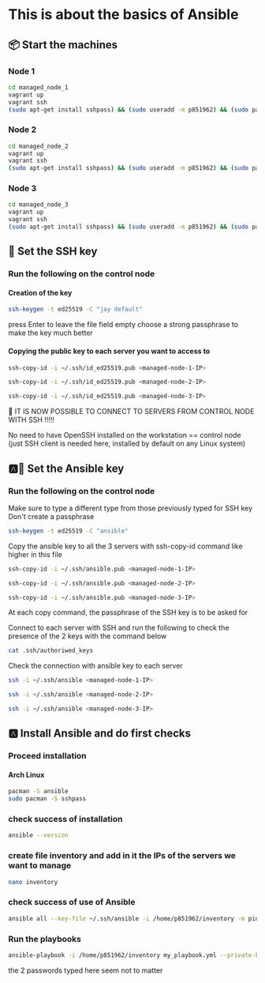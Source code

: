 # This is about the basics of Ansible




## 📦 Start the machines


### Node 1

```bash
cd managed_node_1
vagrant up
vagrant ssh
(sudo apt-get install sshpass) && (sudo useradd -m p851962) && (sudo passwd p851962) 
```

### Node 2

```bash
cd managed_node_2
vagrant up
vagrant ssh
(sudo apt-get install sshpass) && (sudo useradd -m p851962) && (sudo passwd p851962) 
```

### Node 3

```bash
cd managed_node_3
vagrant up
vagrant ssh
(sudo apt-get install sshpass) && (sudo useradd -m p851962) && (sudo passwd p851962) 
```
## 🔑 Set the SSH key

### Run the following on the control node

#### Creation of the key

```bash
ssh-keygen -t ed25519 -C "jay default"
```
press Enter to leave the file field empty
choose a strong passphrase to make the key much better


#### Copying the public key to each server you want to access to

```bash
ssh-copy-id -i ~/.ssh/id_ed25519.pub <managed-node-1-IP>
```

```bash
ssh-copy-id -i ~/.ssh/id_ed25519.pub <managed-node-2-IP>
```

```bash
ssh-copy-id -i ~/.ssh/id_ed25519.pub <managed-node-3-IP>
```

🥳 IT IS NOW POSSIBLE TO CONNECT TO SERVERS FROM CONTROL NODE WITH SSH !!!!!

No need to have OpenSSH installed on the workstation == control node (just SSH client is needed here, installed by default on any Linux system)




## 🅰️🔑 Set the Ansible key

### Run the following on the control node

Make sure to type a different type from those previously typed for SSH key
Don't create a passphrase
```bash
ssh-keygen -t ed25519 -C "ansible"
```

Copy the ansible key to all the 3 servers with ssh-copy-id command like higher in this file
```bash
ssh-copy-id -i ~/.ssh/ansible.pub <managed-node-1-IP>
```

```bash
ssh-copy-id -i ~/.ssh/ansible.pub <managed-node-2-IP>
```

```bash
ssh-copy-id -i ~/.ssh/ansible.pub <managed-node-3-IP>
```
At each copy command, the passphrase of the SSH key is to be asked for

Connect to each server with SSH and run the following to check the presence of the 2 keys with the command below
```bash
cat .ssh/authoriwed_keys
```

Check the connection with ansible key to each server
```bash
ssh -i ~/.ssh/ansible <managed-node-1-IP>
```
```bash
ssh -i ~/.ssh/ansible <managed-node-2-IP>
```
```bash
ssh -i ~/.ssh/ansible <managed-node-3-IP>
```

## 🅰️ Install Ansible and do first checks

### Proceed installation

#### Arch Linux
```bash
pacman -S ansible
sudo pacman -S sshpass
```

### check success of installation
```bash
ansible --version
```

### create file inventory and add in it the IPs of the servers we want to manage
```bash
nano inventory
```

### check success of use of Ansible

```bash
ansible all --key-file ~/.ssh/ansible -i /home/p851962/inventory -m ping
```

### Run the playbooks

```bash
ansible-playbook -i /home/p851962/inventory my_playbook.yml --private-key=~/.ssh/ansible -kK
```
the 2 passwords typed here seem not to matter